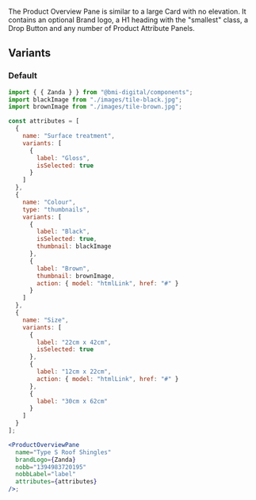 The Product Overview Pane is similar to a large Card with no elevation. It contains an optional Brand logo, a H1 heading with the "smallest" class, a Drop Button and any number of Product Attribute Panels.

## Variants

### Default

```jsx
import { { Zanda } } from "@bmi-digital/components";
import blackImage from "./images/tile-black.jpg";
import brownImage from "./images/tile-brown.jpg";

const attributes = [
  {
    name: "Surface treatment",
    variants: [
      {
        label: "Gloss",
        isSelected: true
      }
    ]
  },
  {
    name: "Colour",
    type: "thumbnails",
    variants: [
      {
        label: "Black",
        isSelected: true,
        thumbnail: blackImage
      },
      {
        label: "Brown",
        thumbnail: brownImage,
        action: { model: "htmlLink", href: "#" }
      }
    ]
  },
  {
    name: "Size",
    variants: [
      {
        label: "22cm x 42cm",
        isSelected: true
      },
      {
        label: "12cm x 22cm",
        action: { model: "htmlLink", href: "#" }
      },
      {
        label: "30cm x 62cm"
      }
    ]
  }
];

<ProductOverviewPane
  name="Type S Roof Shingles"
  brandLogo={Zanda}
  nobb="1394983720195"
  nobbLabel="label"
  attributes={attributes}
/>;
```
